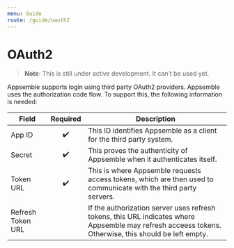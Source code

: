 ```yaml
---
menu: Guide
route: /guide/oauth2
---
```


# OAuth2

> **Note**: This is still under active development. It can’t be used yet.

Appsemble supports login using third party OAuth2 providers. Appsemble uses the authorization code
flow. To support this, the following information is needed:

| Field             | Required | Description                                                                                                                                           |
| ----------------- | :------: | ----------------------------------------------------------------------------------------------------------------------------------------------------- |
| App ID            |    ✔️    | This ID identifies Appsemble as a client for the third party system.                                                                                  |
| Secret            |    ✔️    | This proves the authenticity of Appsemble when it authenticates itself.                                                                               |
| Token URL         |    ✔️    | This is where Appsemble requests access tokens, which are then used to communicate with the third party servers.                                      |
| Refresh Token URL |          | If the authorization server uses refresh tokens, this URL indicates where Appsemble may refresh acceess tokens. Otherwise, this should be left empty. |
